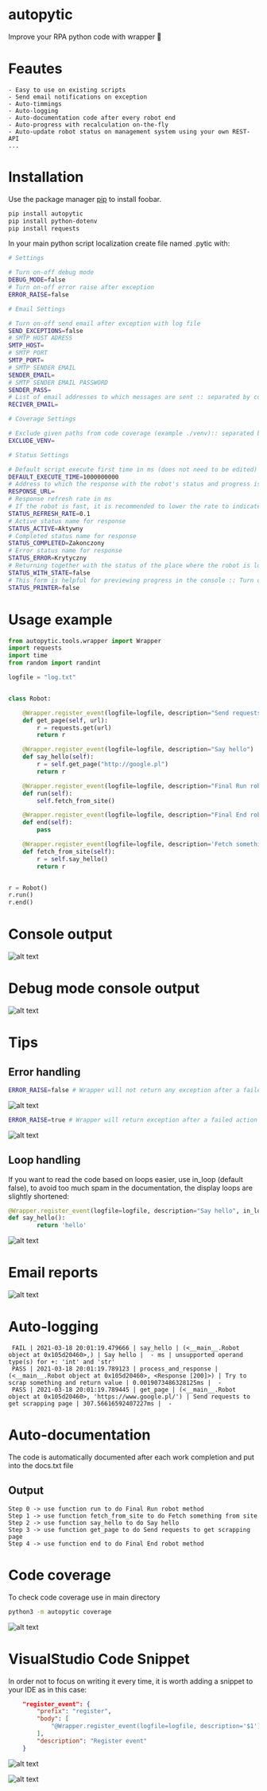 # autopytic
Improve your RPA python code with wrapper 🤯


# Feautes

```text
- Easy to use on existing scripts
- Send email notifications on exception
- Auto-timmings
- Auto-logging 
- Auto-documentation code after every robot end
- Auto-progress with recalculation on-the-fly
- Auto-update robot status on management system using your own REST-API
...
```


# Installation

Use the package manager [pip](https://pip.pypa.io/en/stable/) to install foobar.

```bash
pip install autopytic
pip install python-dotenv
pip install requests
```
In  your main python script localization create file named .pytic with:

```bash
# Settings

# Turn on-off debug mode
DEBUG_MODE=false
# Turn on-off error raise after exception
ERROR_RAISE=false 

# Email Settings

# Turn on-off send email after exception with log file
SEND_EXCEPTIONS=false
# SMTP HOST ADRESS
SMTP_HOST=
# SMTP PORT
SMTP_PORT=
# SMTP SENDER EMAIL
SENDER_EMAIL=
# SMTP SENDER EMAIL PASSWORD
SENDER_PASS=
# List of email addresses to which messages are sent :: separated by comma
RECIVER_EMAIL=

# Coverage Settings

# Exclude given paths from code coverage (example ./venv):: separated by comma
EXCLUDE_VENV=

# Status Settings

# Default script execute first time in ms (does not need to be edited)
DEFAULT_EXECUTE_TIME=1000000000
# Address to which the response with the robot's status and progress is to be sent
RESPONSE_URL=
# Response refresh rate in ms
# If the robot is fast, it is recommended to lower the rate to indicate status other than 0-100
STATUS_REFRESH_RATE=0.1
# Active status name for response
STATUS_ACTIVE=Aktywny
# Completed status name for response
STATUS_COMPLETED=Zakonczony
# Error status name for response
STATUS_ERROR=Krytyczny
# Returning together with the status of the place where the robot is located
STATUS_WITH_STATE=false
# This form is helpful for previewing progress in the console :: Turn on-off
STATUS_PRINTER=false
```

# Usage example

```python
from autopytic.tools.wrapper import Wrapper
import requests
import time
from random import randint

logfile = "log.txt"


class Robot:

    @Wrapper.register_event(logfile=logfile, description="Send requests to get scrapping page")
    def get_page(self, url):
        r = requests.get(url)
        return r

    @Wrapper.register_event(logfile=logfile, description="Say hello")
    def say_hello(self):
        r = self.get_page("http://google.pl")
        return r

    @Wrapper.register_event(logfile=logfile, description="Final Run robot method", start=True)
    def run(self):
        self.fetch_from_site()

    @Wrapper.register_event(logfile=logfile, description="Final End robot method", end=True)
    def end(self):
        pass

    @Wrapper.register_event(logfile=logfile, description='Fetch something from site')
    def fetch_from_site(self):
        r = self.say_hello()
        return r


r = Robot()
r.run()
r.end()
```

# Console output
![alt text](https://scontent-frt3-1.xx.fbcdn.net/v/t1.15752-9/162526532_489456259129970_6749466983417023895_n.png?_nc_cat=102&ccb=1-3&_nc_sid=ae9488&_nc_ohc=Ka9SYCl0TGwAX-0sbIX&_nc_ht=scontent-frt3-1.xx&oh=50bcab9310805410040c793846b4ba22&oe=6079EFC9)

# Debug mode console output

![alt text](https://scontent-frx5-1.xx.fbcdn.net/v/t1.15752-9/162138034_490965622313447_943137998617763135_n.png?_nc_cat=110&ccb=1-3&_nc_sid=ae9488&_nc_ohc=qMTae1WzWLkAX8Kc7Vj&_nc_ht=scontent-frx5-1.xx&oh=e0e6526137d2972e8d19137d2fde271a&oe=607A6F45)

# Tips

## Error handling
```bash
ERROR_RAISE=false # Wrapper will not return any exception after a failed action easy to debug step actions
```
![alt text](https://scontent-frx5-1.xx.fbcdn.net/v/t1.15752-9/162112125_491316998918806_8913073512464101177_n.png?_nc_cat=111&ccb=1-3&_nc_sid=ae9488&_nc_ohc=GuyjH5_yyBoAX8p2Woy&_nc_ht=scontent-frx5-1.xx&oh=87ee73ca5134676a47f6121b2fd8a6b0&oe=6079A2CA)

```bash
ERROR_RAISE=true # Wrapper will return exception after a failed action
```

![alt text](https://scontent-frx5-1.xx.fbcdn.net/v/t1.15752-9/162576374_738313917056023_2227397670571772516_n.png?_nc_cat=105&ccb=1-3&_nc_sid=ae9488&_nc_ohc=eduEud5TNk0AX--WKMF&_nc_ht=scontent-frx5-1.xx&oh=cf67ba50d1cc8d78ad4625f86269a92f&oe=607A2BCC)

## Loop handling
If you want to read the code based on loops easier, use in_loop (default false), to avoid too much spam in the documentation, the display loops are slightly shortened:
```python
@Wrapper.register_event(logfile=logfile, description="Say hello", in_loop=True)
def say_hello():
        return 'hello'
```
![alt text](https://scontent-frx5-1.xx.fbcdn.net/v/t1.15752-9/162423911_3598383523622520_6294617938623607163_n.png?_nc_cat=111&ccb=1-3&_nc_sid=ae9488&_nc_ohc=HzMRXPeT1TIAX-10_hh&_nc_ht=scontent-frx5-1.xx&oh=c1e75260535233ec5ec1f933d4d2cff2&oe=607A2DE5)


# Email reports
![alt text](https://scontent.xx.fbcdn.net/v/t1.15752-9/s720x720/162541731_478836726825561_4977739555938880918_n.png?_nc_cat=105&ccb=1-3&_nc_sid=58c789&_nc_ohc=yw-Z-q4xR5YAX-LokyH&_nc_ad=z-m&_nc_cid=0&_nc_ht=scontent.xx&_nc_tp=30&oh=7f5f54d162ea79063398992ff22711c9&oe=6077A881)

# Auto-logging
```text
 FAIL | 2021-03-18 20:01:19.479666 | say_hello | (<__main__.Robot object at 0x105d20460>,) | Say hello |  - ms | unsupported operand type(s) for +: 'int' and 'str' 
 PASS | 2021-03-18 20:01:19.789123 | process_and_response | (<__main__.Robot object at 0x105d20460>, <Response [200]>) | Try to scrap something and return value | 0.0019073486328125ms |  -  
 PASS | 2021-03-18 20:01:19.789445 | get_page | (<__main__.Robot object at 0x105d20460>, 'https://www.google.pl/') | Send requests to get scrapping page | 307.56616592407227ms |  -  
```

# Auto-documentation
The code is automatically documented after each work completion and put into the docs.txt file
## Output

```text
Step 0 -> use function run to do Final Run robot method
Step 1 -> use function fetch_from_site to do Fetch something from site
Step 2 -> use function say_hello to do Say hello
Step 3 -> use function get_page to do Send requests to get scrapping page
Step 4 -> use function end to do Final End robot method

```

# Code coverage
To check code coverage use in main directory
```bash
python3 -m autopytic coverage
```
![alt text](https://scontent-frx5-1.xx.fbcdn.net/v/t1.15752-9/164395601_826109344641414_6244449682530667881_n.png?_nc_cat=111&ccb=1-3&_nc_sid=ae9488&_nc_ohc=Y61eKwbXd6QAX_ZUyFd&_nc_ht=scontent-frx5-1.xx&oh=d23b2418a8b88a48a0a2954449b76895&oe=607F703B)

# VisualStudio Code Snippet
In order not to focus on writing it every time, it is worth adding a snippet to your IDE as in this case:
```json
	"register_event": {
		"prefix": "register",
		"body": [
			"@Wrapper.register_event(logfile=logfile, description='$1')"
		],
		"description": "Register event"
	}
```

![alt text](https://scontent-frt3-1.xx.fbcdn.net/v/t1.15752-9/164674548_784424118854973_357628764616796429_n.png?_nc_cat=108&ccb=1-3&_nc_sid=ae9488&_nc_ohc=L38QmFfZUiwAX8jErDQ&_nc_ht=scontent-frt3-1.xx&oh=46ab422716a8d34d4817683fa58c06f1&oe=607FA96E)


![alt text](https://scontent-frt3-2.xx.fbcdn.net/v/t1.15752-9/164489503_168141625135466_263825998897416945_n.png?_nc_cat=103&ccb=1-3&_nc_sid=ae9488&_nc_ohc=DgPw2WAC9nwAX8ejhqE&_nc_ht=scontent-frt3-2.xx&oh=1fd939672ba7e8d7b55aea7b22e5b926&oe=607FABE3)













